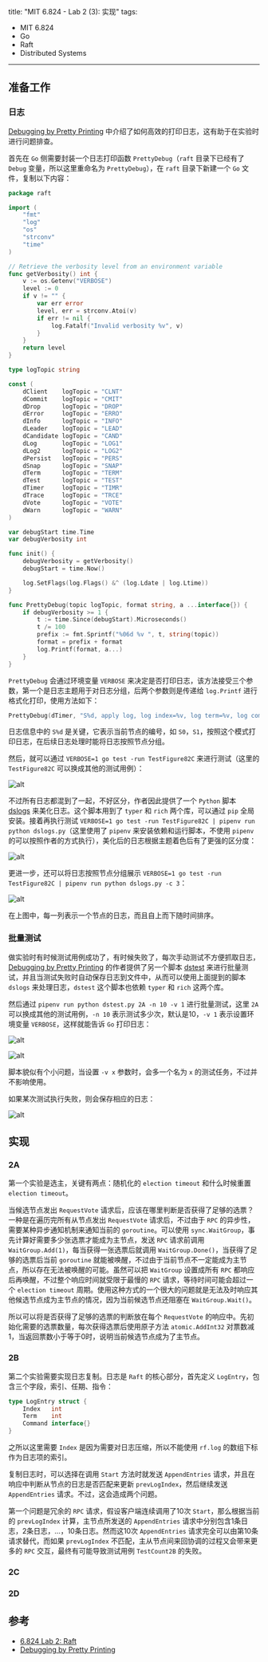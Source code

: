 title: "MIT 6.824 - Lab 2 (3): 实现"
tags:
- MIT 6.824
- Go
- Raft
- Distributed Systems
---

## 准备工作
### 日志
[Debugging by Pretty Printing](https://blog.josejg.com/debugging-pretty/) 中介绍了如何高效的打印日志，这有助于在实验时进行问题排查。

首先在 `Go` 侧需要封装一个日志打印函数 `PrettyDebug`（`raft` 目录下已经有了 `Debug` 变量，所以这里重命名为 `PrettyDebug`），在 `raft` 目录下新建一个 `Go` 文件，复制以下内容：

```go
package raft

import (
	"fmt"
	"log"
	"os"
	"strconv"
	"time"
)

// Retrieve the verbosity level from an environment variable
func getVerbosity() int {
	v := os.Getenv("VERBOSE")
	level := 0
	if v != "" {
		var err error
		level, err = strconv.Atoi(v)
		if err != nil {
			log.Fatalf("Invalid verbosity %v", v)
		}
	}
	return level
}

type logTopic string

const (
	dClient    logTopic = "CLNT"
	dCommit    logTopic = "CMIT"
	dDrop      logTopic = "DROP"
	dError     logTopic = "ERRO"
	dInfo      logTopic = "INFO"
	dLeader    logTopic = "LEAD"
	dCandidate logTopic = "CAND"
	dLog       logTopic = "LOG1"
	dLog2      logTopic = "LOG2"
	dPersist   logTopic = "PERS"
	dSnap      logTopic = "SNAP"
	dTerm      logTopic = "TERM"
	dTest      logTopic = "TEST"
	dTimer     logTopic = "TIMR"
	dTrace     logTopic = "TRCE"
	dVote      logTopic = "VOTE"
	dWarn      logTopic = "WARN"
)

var debugStart time.Time
var debugVerbosity int

func init() {
	debugVerbosity = getVerbosity()
	debugStart = time.Now()

	log.SetFlags(log.Flags() &^ (log.Ldate | log.Ltime))
}

func PrettyDebug(topic logTopic, format string, a ...interface{}) {
	if debugVerbosity >= 1 {
		t := time.Since(debugStart).Microseconds()
		t /= 100
		prefix := fmt.Sprintf("%06d %v ", t, string(topic))
		format = prefix + format
		log.Printf(format, a...)
	}
}
```

`PrettyDebug` 会通过环境变量 `VERBOSE` 来决定是否打印日志，该方法接受三个参数，第一个是日志主题用于对日志分组，后两个参数则是传递给 `log.Printf` 进行格式化打印，使用方法如下：

```go
PrettyDebug(dTimer, "S%d, apply log, log index=%v, log term=%v, log command=%v", rf.me, entry.Index, entry.Term, entry.Command)
```

日志信息中的 `S%d` 是关键，它表示当前节点的编号，如 `S0`，`S1`，按照这个模式打印日志，在后续日志处理时能将日志按照节点分组。

然后，就可以通过 `VERBOSE=1 go test -run TestFigure82C` 来进行测试（这里的 `TestFigure82C` 可以换成其他的测试用例）：

![alt](/images/raft-lab-1.png)

不过所有日志都混到了一起，不好区分，作者因此提供了一个 `Python` 脚本 [dslogs](https://gist.github.com/JJGO/e64c0e8aedb5d464b5f79d3b12197338) 来美化日志。这个脚本用到了 `typer` 和 `rich` 两个库，可以通过 `pip` 全局安装。接着再执行测试 `VERBOSE=1 go test -run TestFigure82C | pipenv run python dslogs.py`（这里使用了 `pipenv` 来安装依赖和运行脚本，不使用 `pipenv` 的可以按照作者的方式执行），美化后的日志根据主题着色后有了更强的区分度：

![alt](/images/raft-lab-2.png)

更进一步，还可以将日志按照节点分组展示 `VERBOSE=1 go test -run TestFigure82C | pipenv run python dslogs.py -c 3`：

![alt](/images/raft-lab-3.png)

在上图中，每一列表示一个节点的日志，而且自上而下随时间排序。

### 批量测试
做实验时有时候测试用例成功了，有时候失败了，每次手动测试不方便抓取日志，[Debugging by Pretty Printing](https://blog.josejg.com/debugging-pretty/) 的作者提供了另一个脚本 [dstest](https://gist.github.com/JJGO/0d73540ef7cc2f066cb535156b7cbdab) 来进行批量测试，并且当测试失败时自动保存日志到文件中，从而可以使用上面提到的脚本 `dslogs` 来处理日志，`dstest` 这个脚本也依赖 `typer` 和 `rich` 这两个库。

然后通过 `pipenv run python dstest.py 2A -n 10 -v 1` 进行批量测试，这里 `2A` 可以换成其他的测试用例，`-n 10` 表示测试多少次，默认是10，`-v 1` 表示设置环境变量 `VERBOSE`，这样就能告诉 `Go` 打印日志：

![alt](/images/raft-lab-4.png)

![alt](/images/raft-lab-5.png)

脚本貌似有个小问题，当设置 `-v x` 参数时，会多一个名为 `x` 的测试任务，不过并不影响使用。

如果某次测试执行失败，则会保存相应的日志：

![alt](/images/raft-lab-6.png)

## 实现
### 2A
第一个实验是选主，关键有两点：随机化的 `election timeout` 和什么时候重置 `election timeout`。

当候选节点发出 `RequestVote` 请求后，应该在哪里判断是否获得了足够的选票？一种是在遍历完所有从节点发出 `RequestVote` 请求后，不过由于 `RPC` 的异步性，需要某种异步通知机制来通知当前的 `goroutine`。可以使用 `sync.WaitGroup`，事先计算好需要多少张选票才能成为主节点，发送 `RPC` 请求前调用 `WaitGroup.Add(1)`，每当获得一张选票后就调用 `WaitGroup.Done()`，当获得了足够的选票后当前 `goroutine` 就能被唤醒，不过由于当前节点不一定能成为主节点，所以存在无法被唤醒的可能。虽然可以把 `WaitGroup` 设置成所有 `RPC` 都响应后再唤醒，不过整个响应时间就受限于最慢的 `RPC` 请求，等待时间可能会超过一个 `election timeout` 周期。使用这种方式的一个很大的问题就是无法及时响应其他候选节点成为主节点的情况，因为当前候选节点还阻塞在 `WaitGroup.Wait()`。

所以可以将是否获得了足够的选票的判断放在每个 `RequestVote` 的响应中。先初始化需要的选票数量，每次获得选票后使用原子方法 `atomic.AddInt32` 对票数减1，当返回票数小于等于0时，说明当前候选节点成为了主节点。

### 2B
第二个实验需要实现日志复制。日志是 `Raft` 的核心部分，首先定义 `LogEntry`，包含三个字段，索引、任期、指令：

```go
type LogEntry struct {
	Index   int
	Term    int
	Command interface{}
}
```

之所以这里需要 `Index` 是因为需要对日志压缩，所以不能使用 `rf.log` 的数组下标作为日志项的索引。

复制日志时，可以选择在调用 `Start` 方法时就发送 `AppendEntries` 请求，并且在响应中判断从节点的日志是否匹配来更新 `prevLogIndex`，然后继续发送 `AppendEntries` 请求。不过，这会造成两个问题。

第一个问题是冗余的 `RPC` 请求，假设客户端连续调用了10次 `Start`，那么根据当前的 `prevLogIndex` 计算，主节点所发送的 `AppendEntries` 请求中分别包含1条日志，2条日志，...，10条日志。然而这10次 `AppendEntries` 请求完全可以由第10条请求替代，而如果 `prevLogIndex` 不匹配，主从节点间来回协调的过程又会带来更多的 `RPC` 交互，最终有可能导致测试用例 `TestCount2B` 的失败。

### 2C

### 2D

## 参考

* [6.824 Lab 2: Raft](https://pdos.csail.mit.edu/6.824/labs/lab-raft.html)
* [Debugging by Pretty Printing](https://blog.josejg.com/debugging-pretty/)